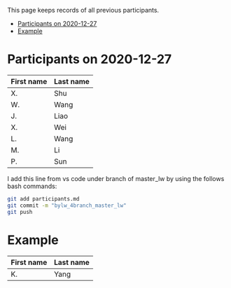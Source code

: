 This page keeps records of all previous participants.

- [Participants on 2020-12-27](#participants-on-2020-12-27)
- [Example](#example)

# Participants on 2020-12-27
|First name|Last name|
|----------|---------|
|X.|Shu|
|W.|Wang|
|J.|Liao|
|X.|Wei|
|L.|Wang|
|M.|Li|
|P.|Sun|

I add this line from vs code under branch of master_lw by using the follows bash commands:

```bash
git add participants.md
git commit -m "bylw_4branch_master_lw"
git push
```


# Example
|First name|Last name|
|----------|---------|
|K.|Yang|

